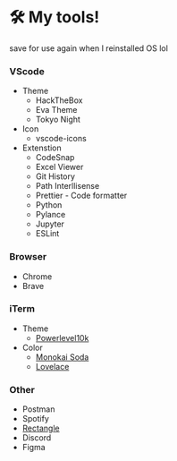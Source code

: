 # 🛠️ **My tools!**
save for use again when I reinstalled OS lol

### VScode
- Theme
    - HackTheBox
    - Eva Theme
    - Tokyo Night
- Icon
    - vscode-icons
- Extenstion
    - CodeSnap
    - Excel Viewer
    - Git History
    - Path Interllisense
    - Prettier - Code formatter
    - Python
    - Pylance
    - Jupyter
    - ESLint


### Browser
- Chrome
- Brave


### iTerm

- Theme
    - [Powerlevel10k](https://github.com/romkatv/powerlevel10k)
- Color
    - [Monokai Soda](https://raw.githubusercontent.com/mbadolato/iTerm2-Color-Schemes/master/schemes/Monokai%20Soda.itermcolors)
    - [Lovelace](https://raw.githubusercontent.com/mbadolato/iTerm2-Color-Schemes/master/schemes/lovelace.itermcolors)


### Other
- Postman
- Spotify
- [Rectangle](https://rectangleapp.com/)
- Discord
- Figma